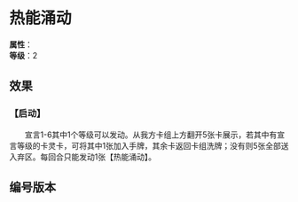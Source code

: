 
<script setup>
let list = [
    { number: "SP02-019", url: "/packs/SP02" }
]
</script>

# 热能涌动

**属性**：<CardAttribute text="火"/><br/>
**等级**：2

## 效果

### 【启动】

&emsp;&emsp;宣言1-6其中1个等级可以发动。从我方卡组上方翻开5张卡展示，若其中有宣言等级的卡灵卡，可将其中1张加入手牌，其余卡返回卡组洗牌；没有则5张全部送入弃区。每回合只能发动1张【热能涌动】。

## 编号版本

<CardNumberBox :list="list"/>
